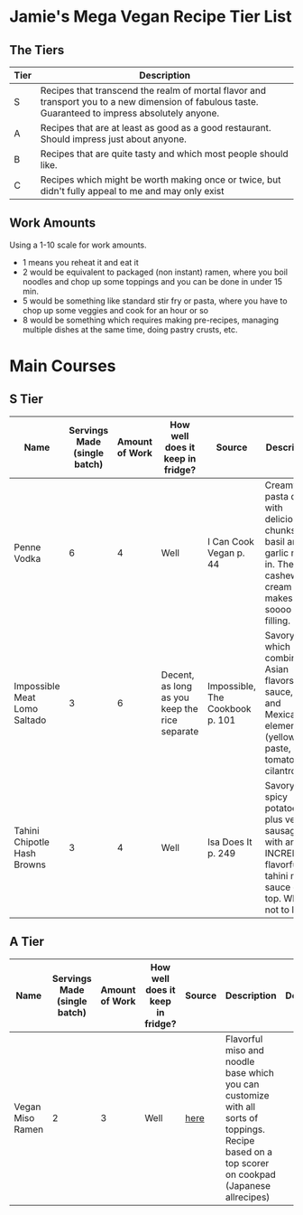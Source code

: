 # Jamie's Mega Vegan Recipe Tier List

## The Tiers

| Tier | Description |
|---|---|
| S | Recipes that transcend the realm of mortal flavor and transport you to a new dimension of fabulous taste.  Guaranteed to impress absolutely anyone. |
| A | Recipes that are at least as good as a good restaurant.  Should impress just about anyone. |
| B | Recipes that are quite tasty and which most people should like. |
| C | Recipes which might be worth making once or twice, but didn't fully appeal to me and may only exist 

## Work Amounts
Using a 1-10 scale for work amounts.
- 1 means you reheat it and eat it
- 2 would be equivalent to packaged (non instant) ramen, where you boil noodles and chop up some toppings and you can be done in under 15 min.
- 5 would be something like standard stir fry or pasta, where you have to chop up some veggies and cook for an hour or so
- 8 would be something which requires making pre-recipes, managing multiple dishes at the same time, doing pastry crusts, etc.

# Main Courses
## S Tier
| Name | Servings Made (single batch) | Amount of Work | How well does it keep in fridge? | Source | Description | Dependencies/Sides |
|---|---|---|---|---|---|---|
| Penne Vodka | 6 | 4 | Well | I Can Cook Vegan p. 44 | Creamy pasta dish with delicious chunks of basil and garlic mixed in.  The cashew cream makes it soooo filling. | |
| Impossible Meat Lomo Saltado | 3 | 6 | Decent, as long as you keep the rice separate | Impossible, The Cookbook p. 101 | Savory dish which combines Asian flavors (soy sauce, rice) and Mexican elements (yellow chili paste, tomatoes, cilantro). | |
| Tahini Chipotle Hash Browns | 3 | 4 | Well | Isa Does It p. 249 | Savory, spicy potatoes plus vegan sausage with an INCREDIBLY flavorful tahini miso sauce on top.  What's not to love? | |

## A Tier
| Name | Servings Made (single batch) | Amount of Work | How well does it keep in fridge? | Source | Description | Dependencies/Sides |
|---|---|---|---|---|---|---|
| Vegan Miso Ramen | 2 | 3 | Well | [here](https://github.com/multiplemonomials/Recipes/blob/master/Main%20Courses/Vegan%20Miso%20Ramen.md) | Flavorful miso and noodle base which you can customize with all sorts of toppings.  Recipe based on a top scorer on cookpad (Japanese allrecipes) | |